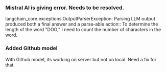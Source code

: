 ### Mistral AI is giving error. Needs to be resolved.

langchain_core.exceptions.OutputParserException: Parsing LLM output produced both a final answer and a parse-able action:: To determine the length of the word "DOG," I need to count the number of characters in the word.


### Added Github model
With Github model, its working on server but not on local. Need a fix for that. 